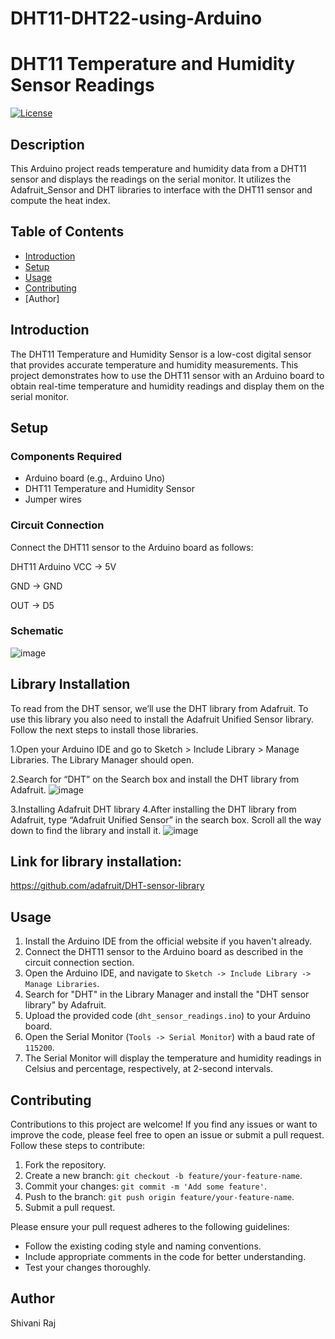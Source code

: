 # DHT11-DHT22-using-Arduino

# DHT11 Temperature and Humidity Sensor Readings

[![License](https://img.shields.io/badge/License-MIT-blue.svg)](https://opensource.org/licenses/MIT)

## Description

This Arduino project reads temperature and humidity data from a DHT11 sensor and displays the readings on the serial monitor. It utilizes the Adafruit_Sensor and DHT libraries to interface with the DHT11 sensor and compute the heat index.


## Table of Contents

- [Introduction](#introduction)
- [Setup](#setup)
- [Usage](#usage)
- [Contributing](#contributing)
- [Author]

## Introduction

The DHT11 Temperature and Humidity Sensor is a low-cost digital sensor that provides accurate temperature and humidity measurements. This project demonstrates how to use the DHT11 sensor with an Arduino board to obtain real-time temperature and humidity readings and display them on the serial monitor.

## Setup

### Components Required

- Arduino board (e.g., Arduino Uno)
- DHT11 Temperature and Humidity Sensor
- Jumper wires

### Circuit Connection

Connect the DHT11 sensor to the Arduino board as follows:


DHT11    Arduino
  VCC  ->   5V
  
  GND  ->   GND
  
  OUT  ->   D5
  
### Schematic

  ![image](https://github.com/Shivani9698/DHT11-DHT22-using-Arduino/assets/119753029/417954e7-60d7-4a24-8b22-c7620a4e6666)


## Library Installation
To read from the DHT sensor, we’ll use the DHT library from Adafruit. To use this library you also need to install the Adafruit Unified Sensor library. Follow the next steps to install those libraries.

1.Open your Arduino IDE and go to Sketch > Include Library > Manage Libraries. The Library Manager should open.

2.Search for “DHT” on the Search box and install the DHT library from Adafruit.
![image](https://github.com/Shivani9698/DHT11-DHT22-using-Arduino/assets/119753029/7abb0cc1-8a77-4a10-af67-509eb9d1b2a5)


3.Installing Adafruit DHT library
4.After installing the DHT library from Adafruit, type “Adafruit Unified Sensor” in the search box. Scroll all the way down to find the library and install it.
![image](https://github.com/Shivani9698/DHT11-DHT22-using-Arduino/assets/119753029/15be6f6d-67ac-4f75-b169-4a9a042d8e1a)

## Link for library installation:
 https://github.com/adafruit/DHT-sensor-library
 

## Usage

1. Install the Arduino IDE from the official website if you haven't already.
2. Connect the DHT11 sensor to the Arduino board as described in the circuit connection section.
3. Open the Arduino IDE, and navigate to `Sketch -> Include Library -> Manage Libraries`.
4. Search for "DHT" in the Library Manager and install the "DHT sensor library" by Adafruit.
5. Upload the provided code (`dht_sensor_readings.ino`) to your Arduino board.
6. Open the Serial Monitor (`Tools -> Serial Monitor`) with a baud rate of `115200`.
7. The Serial Monitor will display the temperature and humidity readings in Celsius and percentage, respectively, at 2-second intervals.

## Contributing

Contributions to this project are welcome! If you find any issues or want to improve the code, please feel free to open an issue or submit a pull request. Follow these steps to contribute:

1. Fork the repository.
2. Create a new branch: `git checkout -b feature/your-feature-name`.
3. Commit your changes: `git commit -m 'Add some feature'`.
4. Push to the branch: `git push origin feature/your-feature-name`.
5. Submit a pull request.

Please ensure your pull request adheres to the following guidelines:
- Follow the existing coding style and naming conventions.
- Include appropriate comments in the code for better understanding.
- Test your changes thoroughly.

## Author

Shivani Raj

